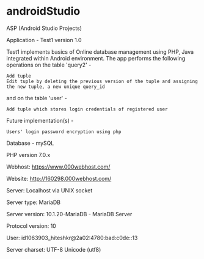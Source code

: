 # androidStudio
ASP (Android Studio Projects)

Application - Test1 version 1.0

Test1 implements basics of Online database management using PHP, Java integrated within Android environment.
The app performs the following operations on the table 'query2' - 

    Add tuple
    Edit tuple by deleting the previous version of the tuple and assigning the new tuple, a new unique query_id
and on the table 'user' -

    Add tuple which stores login credentials of registered user

Future implementation(s) -

    Users' login password encryption using php
    

Database - mySQL

PHP version 7.0.x

Webhost: https://www.000webhost.com/

Website: http://160298.000webhost.com/

Server: Localhost via UNIX socket

Server type: MariaDB

Server version: 10.1.20-MariaDB - MariaDB Server

Protocol version: 10

User: id1063903_hiteshkr@2a02:4780:bad:c0de::13

Server charset: UTF-8 Unicode (utf8)




